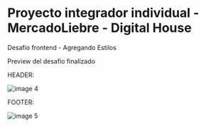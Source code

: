 # Proyecto integrador individual - MercadoLiebre - Digital House

Desafio frontend - Agregando Estilos


Preview del desafio finalizado

HEADER:

![image 4](https://user-images.githubusercontent.com/118026671/208585389-25aba500-1c7f-4ec4-b900-307968a6d51e.png)

FOOTER:

![image 5](https://user-images.githubusercontent.com/118026671/208579071-bb4edfce-1c11-43a5-8bc1-cab0782ca0ef.png)

